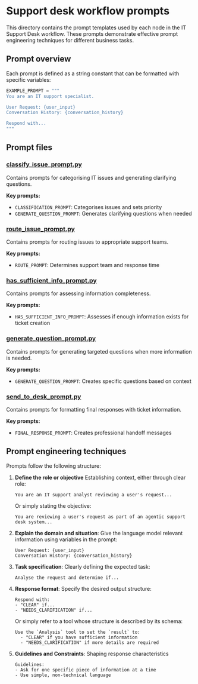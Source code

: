 # Support desk workflow prompts

This directory contains the prompt templates used by each node in the IT Support Desk workflow. These prompts demonstrate effective prompt engineering techniques for different business tasks.

## Prompt overview

Each prompt is defined as a string constant that can be formatted with specific variables:

```python
EXAMPLE_PROMPT = """
You are an IT support specialist.

User Request: {user_input}
Conversation History: {conversation_history}

Respond with...
"""
```

## Prompt files

### [classify_issue_prompt.py](classify_issue_prompt.py)

Contains prompts for categorising IT issues and generating clarifying questions.

**Key prompts:**
- `CLASSIFICATION_PROMPT`: Categorises issues and sets priority
- `GENERATE_QUESTION_PROMPT`: Generates clarifying questions when needed

### [route_issue_prompt.py](route_issue_prompt.py)

Contains prompts for routing issues to appropriate support teams.

**Key prompts:**
- `ROUTE_PROMPT`: Determines support team and response time

### [has_sufficient_info_prompt.py](has_sufficient_info_prompt.py)

Contains prompts for assessing information completeness.

**Key prompts:**
- `HAS_SUFFICIENT_INFO_PROMPT`: Assesses if enough information exists for ticket creation

### [generate_question_prompt.py](generate_question_prompt.py)

Contains prompts for generating targeted questions when more information is needed.

**Key prompts:**
- `GENERATE_QUESTION_PROMPT`: Creates specific questions based on context

### [send_to_desk_prompt.py](send_to_desk_prompt.py)

Contains prompts for formatting final responses with ticket information.

**Key prompts:**
- `FINAL_RESPONSE_PROMPT`: Creates professional handoff messages

## Prompt engineering techniques

Prompts follow the following structure:

1. **Define the role or objective**
   Establishing context, either through clear role:
   ```
   You are an IT support analyst reviewing a user's request...
   ```

   Or simply stating the objective:
   ```
   You are reviewing a user's request as part of an agentic support desk system...
   ```

2. **Explain the domain and situation**:
   Give the language model relevant information using variables in the prompt:
   ```
   User Request: {user_input}
   Conversation History: {conversation_history}
   ```

3. **Task specification**:
   Clearly defining the expected task:
   ```
   Analyse the request and determine if...
   ```

4. **Response format**:
   Specify the desired output structure:
   ```
   Respond with:
   - "CLEAR" if...
   - "NEEDS_CLARIFICATION" if...
   ```

   Or simply refer to a tool whose structure is described by its schema:
   ```
   Use the `Analysis` tool to set the `result` to:
     - "CLEAR" if you have sufficient information
     - "NEEDS_CLARIFICATION" if more details are required
   ```

5. **Guidelines and Constraints**: Shaping response characteristics
   ```
   Guidelines:
   - Ask for one specific piece of information at a time
   - Use simple, non-technical language
   ```
